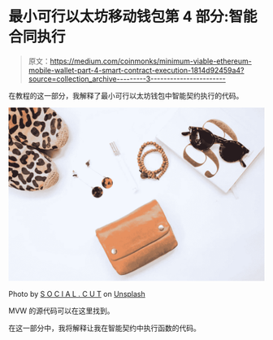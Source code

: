 # 最小可行以太坊移动钱包第 4 部分:智能合同执行

> 原文：<https://medium.com/coinmonks/minimum-viable-ethereum-mobile-wallet-part-4-smart-contract-execution-1814d92459a4?source=collection_archive---------3----------------------->

在教程的这一部分，我解释了最小可行以太坊钱包中智能契约执行的代码。

![](img/e0fcdc252a8df3776a52a23d13cfc443.png)

Photo by [S O C I A L . C U T](https://unsplash.com/photos/aXJdmnxauwY?utm_source=unsplash&utm_medium=referral&utm_content=creditCopyText) on [Unsplash](https://unsplash.com/search/photos/wallet?utm_source=unsplash&utm_medium=referral&utm_content=creditCopyText)

MVW 的源代码可以在这里找到。

在这一部分中，我将解释让我在智能契约中执行函数的代码。
